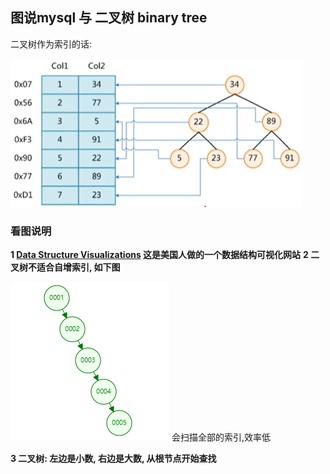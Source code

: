 ## 图说mysql 与 二叉树 binary tree

二叉树作为索引的话:

![binary tree](/pic/mysql/binary-tree.png)

### 看图说明

**1 [Data Structure Visualizations](https://www.cs.usfca.edu/~galles/visualization/Algorithms.html) 这是美国人做的一个数据结构可视化网站**
**2 二叉树不适合自增索引, 如下图**

![auto increment](/pic/mysql/binary-tree-auto-increment.png)
会扫描全部的索引,效率低

**3 二叉树: 左边是小数, 右边是大数, 从根节点开始查找**
